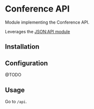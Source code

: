 # Conference API

Module implementing the Conference API.

Leverages the [JSON:API module](https://www.drupal.org/project/jsonapi)

## Installation

## Configuration

@TODO

## Usage

Go to `/api`.
